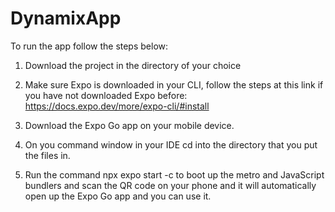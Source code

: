 ﻿# DynamixApp

 To run the app follow the steps below:

1) Download the project in the directory of your choice

2) Make sure Expo is downloaded in your CLI, follow the steps at this link if you have not downloaded Expo before: https://docs.expo.dev/more/expo-cli/#install

3) Download the Expo Go app on your mobile device.

4) On you command window in your IDE cd into the directory that you put the files in.

5) Run the command npx expo start -c to boot up the metro and JavaScript bundlers and scan the QR code on your phone and it will automatically open up the Expo Go app and you can use it.
